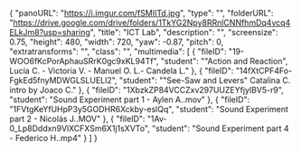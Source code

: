 {
      "panoURL": "https://i.imgur.com/fSMIITd.jpg",
      "type": "",
      "folderURL": "https://drive.google.com/drive/folders/1TkYG2Npy8RRnlCNNfhmDq4vcq4ELkJm8?usp=sharing",
      "title": "ICT Lab",
      "description": "",
      "screensize": 0.75,
      "height": 480,
      "width": 720,
      "yaw": -0.87,
      "pitch": 0,
      "extratransforms": "",
      "class": "",
      "multimedia": [
         {
            "fileID": "19-WOO6fKcPorAphauSRrK0gc9xKL94Tf",
            "student": "\"Action and Reaction\", Lucía C. - Victoria V. - Manuel O. L.- Candela L."
         },
         {
            "fileID": "14fXtCPF4Fo-FgkEd5fnyMDWGLSLUELl2",
            "student": "\"See-Saw and Levers\" Catalina C. intro by Joaco C."
         },
         {
            "fileID": "1XbzkZP84VCCZxv297UUZEYfjylBV5-r9",
            "student": "Sound Experiment part 1 - Aylen A..mov"
         },
         {
            "fileID": "1FVtgKeYfUHpP3y5GODHR6Xckby-eslQq",
            "student": "Sound Experiment part 2 - Nicolás J..MOV"
         },
         {
            "fileID": "1Av-0_Lp8Dddxn9VlXCFXSm6X1j1sXVTo",
            "student": "Sound Experiment part 4 - Federico H..mp4"
         }
      ]
   }